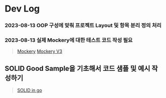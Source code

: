 # Dev Log

### 2023-08-13 OOP 구성에 맞춰 프로젝트 Layout 및 항목 분리 정의 처리

### 2023-08-13 실제 Mockery에 대한 테스트 코드 작성 필요

> [Mockery](https://github.com/vektra/mockery)
> [Mockery V3](https://github.com/vektra/mockery/tree/v3)

## SOLID Good Sample을 기초해서 코드 샘플 및 예시 작성하기

> [SOLID in go](https://medium.com/@igorcarvalho.phone/go-lang-from-0-to-employed-84e64bc16068)
